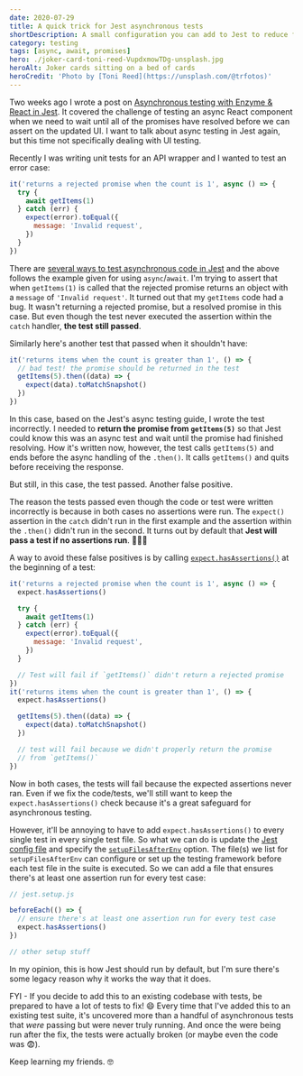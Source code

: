 ```yaml
---
date: 2020-07-29
title: A quick trick for Jest asynchronous tests
shortDescription: A small configuration you can add to Jest to reduce false positives for async tests
category: testing
tags: [async, await, promises]
hero: ./joker-card-toni-reed-VupdxmowTDg-unsplash.jpg
heroAlt: Joker cards sitting on a bed of cards
heroCredit: 'Photo by [Toni Reed](https://unsplash.com/@trfotos)'
---
```


Two weeks ago I wrote a post on [Asynchronous testing with Enzyme & React in Jest](/blog/asynchronous-testing-with-enzyme-react-jest/). It covered the challenge of testing an async React component when we need to wait until all of the promises have resolved before we can assert on the updated UI. I want to talk about async testing in Jest again, but this time not specifically dealing with UI testing.

Recently I was writing unit tests for an API wrapper and I wanted to test an error case:

```js
it('returns a rejected promise when the count is 1', async () => {
  try {
    await getItems(1)
  } catch (err) {
    expect(error).toEqual({
      message: 'Invalid request',
    })
  }
})
```

There are [several ways to test asynchronous code in Jest](https://jestjs.io/docs/en/asynchronous) and the above follows the example given for using `async`/`await`. I'm trying to assert that when `getItems(1)` is called that the rejected promise returns an object with a `message` of `'Invalid request'`. It turned out that my `getItems` code had a bug. It wasn't returning a rejected promise, but a resolved promise in this case. But even though the test never executed the assertion within the `catch` handler, **the test still passed**.

Similarly here's another test that passed when it shouldn't have:

```js
it('returns items when the count is greater than 1', () => {
  // bad test! the promise should be returned in the test
  getItems(5).then((data) => {
    expect(data).toMatchSnapshot()
  })
})
```

In this case, based on the Jest's async testing guide, I wrote the test incorrectly. I needed to **return the promise from `getItems(5)`** so that Jest could know this was an async test and wait until the promise had finished resolving. How it's written now, however, the test calls `getItems(5)` and ends before the async handling of the `.then()`. It calls `getItems()` and quits before receiving the response.

But still, in this case, the test passed. Another false positive.

The reason the tests passed even though the code or test were written incorrectly is because in both cases no assertions were run. The `expect()` assertion in the `catch` didn't run in the first example and the assertion within the `.then()` didn't run in the second. It turns out by default that **Jest will pass a test if no assertions run**. 🤦🏾‍♂️

A way to avoid these false positives is by calling [`expect.hasAssertions()`](https://jestjs.io/docs/en/expect#expecthasassertions) at the beginning of a test:

```js
it('returns a rejected promise when the count is 1', async () => {
  expect.hasAssertions()

  try {
    await getItems(1)
  } catch (err) {
    expect(error).toEqual({
      message: 'Invalid request',
    })
  }

  // Test will fail if `getItems()` didn't return a rejected promise
})
it('returns items when the count is greater than 1', () => {
  expect.hasAssertions()

  getItems(5).then((data) => {
    expect(data).toMatchSnapshot()
  })

  // test will fail because we didn't properly return the promise
  // from `getItems()`
})
```

Now in both cases, the tests will fail because the expected assertions never ran. Even if we fix the code/tests, we'll still want to keep the `expect.hasAssertions()` check because it's a great safeguard for asynchronous testing.

However, it'll be annoying to have to add `expect.hasAssertions()` to every single test in every single test file. So what we can do is update the [Jest config file](https://jestjs.io/docs/en/configuration) and specify the [`setupFilesAfterEnv`](https://jestjs.io/docs/en/configuration#setupfilesafterenv-array) option. The file(s) we list for `setupFilesAfterEnv` can configure or set up the testing framework before each test file in the suite is executed. So we can add a file that ensures there's at least one assertion run for every test case:

```js
// jest.setup.js

beforeEach(() => {
  // ensure there's at least one assertion run for every test case
  expect.hasAssertions()
})

// other setup stuff
```

In my opinion, this is how Jest should run by default, but I'm sure there's some legacy reason why it works the way that it does.

FYI - If you decide to add this to an existing codebase with tests, be prepared to have a lot of tests to fix! 😄 Every time that I've added this to an existing test suite, it's uncovered more than a handful of asynchronous tests that _were_ passing but were never truly running. And once the were being run after the fix, the tests were actually broken (or maybe even the code was 😨).

Keep learning my friends. 🤓
